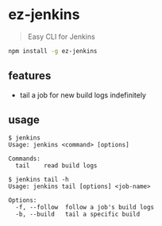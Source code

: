 # ez-jenkins

> Easy CLI for Jenkins

```sh
npm install -g ez-jenkins
```

## features

- tail a job for new build logs indefinitely

## usage

```
$ jenkins
Usage: jenkins <command> [options]

Commands:
  tail    read build logs
```

```
$ jenkins tail -h
Usage: jenkins tail [options] <job-name>

Options:
  -f, --follow  follow a job's build logs
  -b, --build   tail a specific build
```
